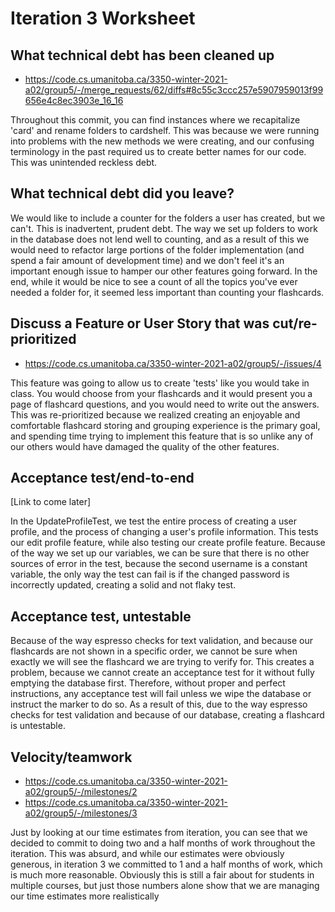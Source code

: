 Iteration 3 Worksheet
=====================

What technical debt has been cleaned up
-----------------

* https://code.cs.umanitoba.ca/3350-winter-2021-a02/group5/-/merge_requests/62/diffs#8c55c3ccc257e5907959013f99656e4c8ec3903e_16_16

<p> Throughout this commit, you can find instances where we recapitalize 'card' and rename folders to cardshelf. This was because we were running into problems with the new methods we were creating, 
and our confusing terminology in the past required us to create better names for our code. This was unintended reckless debt.

What technical debt did you leave?
-----------------

We would like to include a counter for the folders a user has created, but we can't. This is inadvertent, prudent debt. The way we set up 
folders to work in the database does not lend well to counting, and as a result of this we would need to refactor large portions of the folder 
implementation (and spend a fair amount of development time) and we don't feel it's an important enough issue to hamper our other features going forward.
In the end, while it would be nice to see a count of all the topics you've ever needed a folder for, it seemed less important than counting your flashcards.

Discuss a Feature or User Story that was cut/re-prioritized
-----------------

* https://code.cs.umanitoba.ca/3350-winter-2021-a02/group5/-/issues/4

This feature was going to allow us to create 'tests' like you would take in class. You would choose from your flashcards and it would present you 
a page of flashcard questions, and you would need to write out the answers. This was re-prioritized because we realized creating an enjoyable 
and comfortable flashcard storing and grouping experience is the primary goal, and spending time trying to implement this feature that is so 
unlike any of our others would have damaged the quality of the other features.

Acceptance test/end-to-end
-----------------

[Link to come later]

In the UpdateProfileTest, we test the entire process of creating a user profile, and the process of changing 
a user's profile information. This tests our edit profile feature, while also testing our create profile feature. 
Because of the way we set up our variables, we can be sure that there is no other sources of error in the test, 
because the second username is a constant variable, the only way the test can fail is if the changed password 
is incorrectly updated, creating a solid and not flaky test.

Acceptance test, untestable
-----------------

Because of the way espresso checks for text validation, and because our flashcards are not shown in a specific order, we cannot be sure when exactly we will see the flashcard 
we are trying to verify for. This creates a problem, because we cannot create an acceptance test for it without fully emptying the database first. 
Therefore, without proper and perfect instructions, any acceptance test will fail unless we wipe the database or instruct the marker to do so. As a result of this, 
due to the way espresso checks for test validation and because of our database, creating a flashcard is untestable.

Velocity/teamwork
-----------------
* https://code.cs.umanitoba.ca/3350-winter-2021-a02/group5/-/milestones/2
* https://code.cs.umanitoba.ca/3350-winter-2021-a02/group5/-/milestones/3

Just by looking at our time estimates from iteration, you can see that we decided to commit to doing two and a half months of work throughout the iteration. 
This was absurd, and while our estimates were obviously generous, in iteration 3 we committed to 1 and a half months of work, which is much more reasonable. 
Obviously this is still a fair about for students in multiple courses, but just those numbers alone show that we are managing our time estimates more realistically
